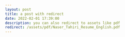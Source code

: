 ```yaml
---
layout: post
title: a post with redirect
date: 2022-02-01 17:39:00
description: you can also redirect to assets like pdf
redirect: /assets/pdf/Naser_Tahiri_Resume_English.pdf
---
```

